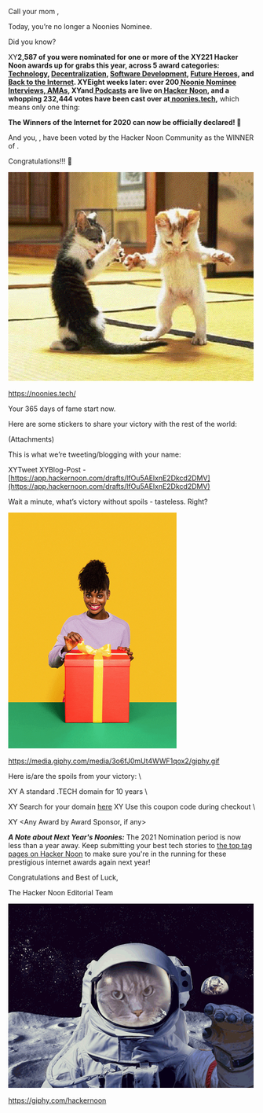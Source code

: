 Call your mom <Name>,

Today, you’re no longer a Noonies Nominee.

Did you know?



XY**2,587 **of you were nominated for one or more of the
XY**221 **Hacker Noon awards up for grabs this year, across **5** award categories: **[Technology](https://noonies.tech/#tech)**, **[Decentralization](https://noonies.tech/#decentralization)**, **[Software Development](https://noonies.tech/#development)**, **[Future Heroes](https://noonies.tech/#heroes)**, and **[Back to the Internet](https://noonies.tech/#internet)**.
XYEight weeks later: **over 200[ Noonie Nominee Interviews](https://hackernoon.com/tagged/noonies),[ AMAs](https://hackernoon.com/tagged/hackernoon-ama), XY**and[ Podcasts](https://hackernoon.com/tagged/hackernoon-podcast)** **are live on[ Hacker Noon](https://hackernoon.com/),
and a whopping **232,444** votes have been cast over at**[ noonies.tech](https://noonies.tech/),** which means only one thing:

**The Winners of the Internet for 2020 can now be officially declared! 🥳**

And you, <Name>, have been voted by the Hacker Noon Community as the WINNER of <award-name>.

Congratulations!!! 🥳





![alt_text](https://raw.githubusercontent.com/atherdon/newsletters/master/archive/img/memes/october/16.10/image3.gif "image_tooltip")


https://noonies.tech/

Your 365 days of fame start now.

Here are some stickers to share your victory with the rest of the world:

(Attachments)

This is what we’re tweeting/blogging with your name:



XYTweet
XYBlog-Post - [https://app.hackernoon.com/drafts/lfOu5AElxnE2Dkcd2DMV](https://app.hackernoon.com/drafts/lfOu5AElxnE2Dkcd2DMV)

Wait a minute, what’s victory without spoils - tasteless. Right?




![alt_text](https://raw.githubusercontent.com/atherdon/newsletters/master/archive/img/memes/october/16.10/image2.gif "image_tooltip")


https://media.giphy.com/media/3o6fJ0mUt4WWF1qox2/giphy.gif

Here is/are the spoils from your victory: \




XY A standard .TECH domain for 10 years \

XY Search for your domain [here](https://get.tech/build-the-future)
XY Use this coupon code <xxxxxx> during checkout \

XY <Any Award by Award Sponsor, if any>

**_A Note about Next Year's Noonies:_** The 2021 Nomination period is now less than a year away. Keep submitting your best tech stories to [the top tag pages on Hacker Noon](https://hackernoon.com/tagged) to make sure you're in the running for these prestigious internet awards again next year!

Congratulations and Best of Luck,

The Hacker Noon Editorial Team


![alt_text](https://raw.githubusercontent.com/atherdon/newsletters/master/archive/img/memes/october/16.10/image1.gif "image_tooltip")

https://giphy.com/hackernoon
